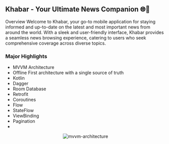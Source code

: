 ## Khabar - Your Ultimate News Companion 🌐📰
Overview
Welcome to Khabar, your go-to mobile application for staying informed and up-to-date on the latest and most important news from around the world. With a sleek and user-friendly interface, Khabar provides a seamless news browsing experience, catering to users who seek comprehensive coverage across diverse topics.

### Major Highlights
- MVVM Architecture
- Offline First architecture with a single source of truth
- Kotlin
- Dagger
- Room Database
- Retrofit
- Coroutines
- Flow
- StateFlow
- ViewBinding
- Pagination
- 
<p align="center">
<img alt="mvvm-architecture"  src="https://user-images.githubusercontent.com/15169743/219938204-45d0f055-602f-4f80-9bd4-1d614b8d6497.png">
</p>

